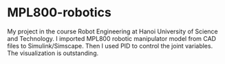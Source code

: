 # MPL800-robotics
My project in the course Robot Engineering at Hanoi University of Science and Technology.
I imported MPL800 robotic manipulator model from CAD files to Simulink/Simscape. Then I used PID to control the joint variables. The visualization is outstanding.
